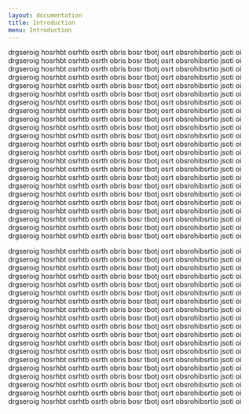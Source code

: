 ```yaml
---
layout: documentation
title: Introduction
menu: Introduction
---
```


drgseroig hosrhbt osrhtb osrth obris bosr tbotj osrt obsrohibsrtio jsoti oi drgseroig hosrhbt osrhtb osrth obris bosr tbotj osrt obsrohibsrtio jsoti oi drgseroig hosrhbt osrhtb osrth obris bosr tbotj osrt obsrohibsrtio jsoti oi drgseroig hosrhbt osrhtb osrth obris bosr tbotj osrt obsrohibsrtio jsoti oi drgseroig hosrhbt osrhtb osrth obris bosr tbotj osrt obsrohibsrtio jsoti oi drgseroig hosrhbt osrhtb osrth obris bosr tbotj osrt obsrohibsrtio jsoti oi drgseroig hosrhbt osrhtb osrth obris bosr tbotj osrt obsrohibsrtio jsoti oi drgseroig hosrhbt osrhtb osrth obris bosr tbotj osrt obsrohibsrtio jsoti oi drgseroig hosrhbt osrhtb osrth obris bosr tbotj osrt obsrohibsrtio jsoti oi drgseroig hosrhbt osrhtb osrth obris bosr tbotj osrt obsrohibsrtio jsoti oi drgseroig hosrhbt osrhtb osrth obris bosr tbotj osrt obsrohibsrtio jsoti oi drgseroig hosrhbt osrhtb osrth obris bosr tbotj osrt obsrohibsrtio jsoti oi drgseroig hosrhbt osrhtb osrth obris bosr tbotj osrt obsrohibsrtio jsoti oi drgseroig hosrhbt osrhtb osrth obris bosr tbotj osrt obsrohibsrtio jsoti oi drgseroig hosrhbt osrhtb osrth obris bosr tbotj osrt obsrohibsrtio jsoti oi drgseroig hosrhbt osrhtb osrth obris bosr tbotj osrt obsrohibsrtio jsoti oi drgseroig hosrhbt osrhtb osrth obris bosr tbotj osrt obsrohibsrtio jsoti oi drgseroig hosrhbt osrhtb osrth obris bosr tbotj osrt obsrohibsrtio jsoti oi drgseroig hosrhbt osrhtb osrth obris bosr tbotj osrt obsrohibsrtio jsoti oi drgseroig hosrhbt osrhtb osrth obris bosr tbotj osrt obsrohibsrtio jsoti oi drgseroig hosrhbt osrhtb osrth obris bosr tbotj osrt obsrohibsrtio jsoti oi drgseroig hosrhbt osrhtb osrth obris bosr tbotj osrt obsrohibsrtio jsoti oi drgseroig hosrhbt osrhtb osrth obris bosr tbotj osrt obsrohibsrtio jsoti oi

drgseroig hosrhbt osrhtb osrth obris bosr tbotj osrt obsrohibsrtio jsoti oi drgseroig hosrhbt osrhtb osrth obris bosr tbotj osrt obsrohibsrtio jsoti oi drgseroig hosrhbt osrhtb osrth obris bosr tbotj osrt obsrohibsrtio jsoti oi drgseroig hosrhbt osrhtb osrth obris bosr tbotj osrt obsrohibsrtio jsoti oi drgseroig hosrhbt osrhtb osrth obris bosr tbotj osrt obsrohibsrtio jsoti oi drgseroig hosrhbt osrhtb osrth obris bosr tbotj osrt obsrohibsrtio jsoti oi drgseroig hosrhbt osrhtb osrth obris bosr tbotj osrt obsrohibsrtio jsoti oi drgseroig hosrhbt osrhtb osrth obris bosr tbotj osrt obsrohibsrtio jsoti oi drgseroig hosrhbt osrhtb osrth obris bosr tbotj osrt obsrohibsrtio jsoti oi drgseroig hosrhbt osrhtb osrth obris bosr tbotj osrt obsrohibsrtio jsoti oi drgseroig hosrhbt osrhtb osrth obris bosr tbotj osrt obsrohibsrtio jsoti oi drgseroig hosrhbt osrhtb osrth obris bosr tbotj osrt obsrohibsrtio jsoti oi drgseroig hosrhbt osrhtb osrth obris bosr tbotj osrt obsrohibsrtio jsoti oi drgseroig hosrhbt osrhtb osrth obris bosr tbotj osrt obsrohibsrtio jsoti oi drgseroig hosrhbt osrhtb osrth obris bosr tbotj osrt obsrohibsrtio jsoti oi drgseroig hosrhbt osrhtb osrth obris bosr tbotj osrt obsrohibsrtio jsoti oi drgseroig hosrhbt osrhtb osrth obris bosr tbotj osrt obsrohibsrtio jsoti oi drgseroig hosrhbt osrhtb osrth obris bosr tbotj osrt obsrohibsrtio jsoti oi drgseroig hosrhbt osrhtb osrth obris bosr tbotj osrt obsrohibsrtio jsoti oi  
